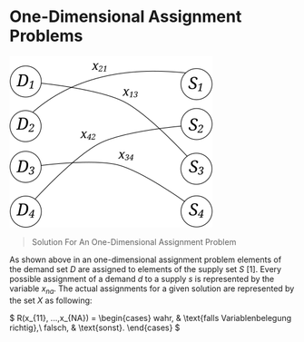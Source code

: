# One-Dimensional Assignment Problems
![One-Dimensional Assignment Problems](../../../../../../../../src/main/svg/net/splitcells/gel/solution/theory/one-dimensional-assignment-problems.svg)
> Solution For An One-Dimensional Assignment Problem

As shown above in an one-dimensional assignment problem
elements of the demand set $D$ are assigned to elements of the supply set
$S$ [1].
Every possible assignment of a demand $d$ to a supply $s$ is represented by the
variable $x_{na}$.
The actual assignments for a given solution are represented by the set $X$ as
following:

$
R(x_{11}, ...,x_{NA}) = 
\begin{cases}
    wahr, & \text{falls Variablenbelegung richtig},\\
    falsch, & \text{sonst}.
    \end{cases}
$

